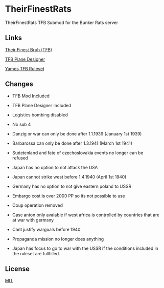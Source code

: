 # TheirFinestRats
 TheirFinestRats TFB Submod for the Bunker Rats server
 
## Links

[Their Finest Bruh (TFB)](https://steamcommunity.com/workshop/filedetails/?id=2559317737)

[TFB Plane Designer](https://steamcommunity.com/sharedfiles/filedetails/?id=2897704040)

[Yames TFB Ruleset](https://docs.google.com/document/d/1rPelZf4IzChBRSCaaCi09ODUm0bmlFgM5nLrCFBmdJg)

## Changes
- TFB Mod Included
- TFB Plane Designer Included

- Logistics bombing disabled
- No sub 4
- Danzig or war can only be done after 1.1.1939 (January 1st 1939)
- Barbarossa can only be done after 1.3.1941 (March 1st 1941)
- Sudetenland and fate of czechoslovakia events no longer can be refused
- Japan has no option to not attack the USA
- Japan cannot strike west before 1.4.1940 (April 1st 1940)
- Germany has no option to not give eastern poland to USSR
- Embargo cost is over 2000 PP so its not possible to use
- Coup operation removed
- Case anton only avaiable if west africa is controlled by countries that are at war with germany
- Cant justify wargoals before 1940
- Propaganda mission no longer does anything
- Japan has focus to go to war with the USSR if the conditions included in the ruleset are fullfilled.

## License

[MIT](https://choosealicense.com/licenses/mit/)
